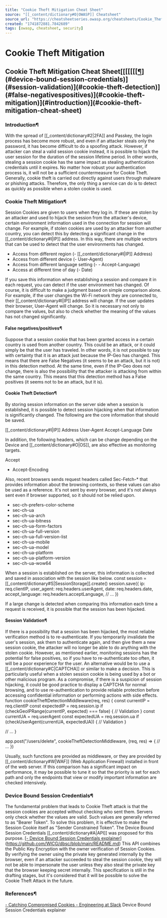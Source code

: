 ```yaml
---
title: "Cookie Theft Mitigation Cheat Sheet"
source: "[[_content/dictionary#O|OWASP]] Cheatsheet"
source_url: "https://cheatsheetseries.owasp.org/cheatsheets/Cookie_Theft_Mitigation_Cheat_Sheet.html"
created: "1741872881.7842689"
tags: [owasp, cheatsheet, security]
---
```

# Cookie Theft Mitigation

## Cookie Theft Mitigation Cheat Sheet[[[[[[[[¶](#references)](#device-bound-session-credentials)](#session-validation)](#cookie-theft-detection)](#false-negativespositives)](#cookie-theft-mitigation)](#introduction)](#cookie-theft-mitigation-cheat-sheet)
### Introduction¶
With the spread of [[_content/dictionary#2|2FA]] and Passkey, the login process has become more robust, and even if an attacker steals only the password, it has become difficult to do a spoofing attack.
However, if attacker can steal a valid session cookie instead, it is possible to hijack the user session for the duration of the session lifetime period. In other words, stealing a session cookie has the same impact as stealing authentication credentials until it expires. No matter how robust your authentication process is, it will not be a sufficient countermeasure for Cookie Theft.
Generally, cookie theft is carried out directly against users through malware or phishing attacks. Therefore, the only thing a service can do is to detect as quickly as possible when a stolen cookie is used.
### Cookie Theft Mitigation¶
Session Cookies are given to users when they log in. If these are stolen by an attacker and used to hijack the session from the attacker's device, certain environment information used in the connection for session will change.
For example, if stolen cookies are used by an attacker from another country, you can detect this by detecting a significant change in the [[_content/dictionary#I|IP]] address.
In this way, there are multiple vectors that can be used to detect that the user environments has changed.

- Access from different region (- [[_content/dictionary#I|IP]] Address)
- Access from different device (- User-Agent)
- Access from different language setting (- - Accept-Language)
- Access at different time of day (- Date)

If you save this information when establishing a session and compare it in each request, you can detect if the user environment has changed.
Of course, it is difficult to make a judgment based on simple comparison alone. For example, if the user changes the Wi-Fi network they are connected to, their [[_content/dictionary#I|IP]] address will change. If the user updates their browser, User-Agent will change. So it is necessary not only to compare the values, but also to check whether the meaning of the values has not changed significantly.
#### False negatives/positives¶
Suppose that a session cookie that has been granted access in a certain country is used from another country. This could be an attack, or it could simply be that the user has traveled.
In other words, it is not possible to say with certainty that it is an attack just because the IP-Geo has changed. This means that there are False Negatives (it seems to be an attack, but it is not) in this detection method.
At the same time, even if the IP-Geo does not change, there is also the possibility that the attacker is attacking from within the same country. This means that this detection method has a False positives (it seems not to be an attack, but it is).
#### Cookie Theft Detection¶
By storing session information on the server side when a session is established, it is possible to detect session hijacking when that information is significantly changed.
The following are the core information that should be saved.

[[_content/dictionary#I|IP]] Address
User-Agent
Accept-Language
Date

In addition, the following headers, which can be change depending on the Device and [[_content/dictionary#O|OS]], are also effective as monitoring targets.

Accept
- Accept-Encoding

Also, recent browsers sends request headers called Sec-Fetch-* that provides information about the browsing contexts, so these values can also be used as a reference. It's not sent by every browser, and it's not always sent even if browser supported, so it should not be relied upon.

- sec-ch-prefers-color-scheme
- sec-ch-ua
- sec-ch-ua-arch
- sec-ch-ua-bitness
- sec-ch-ua-form-factors
- sec-ch-ua-full-version
- sec-ch-ua-full-version-list
- sec-ch-ua-mobile
- sec-ch-ua-model
- sec-ch-ua-platform
- sec-ch-ua-platform-version
- sec-ch-ua-wow64

When a session is established on the server, this information is collected and saved in association with the session like below.
const session = [[_content/dictionary#S|SessionStorage]].create()
session.save({
  ip: req.clientIP,
  user_agent: req.headers.userAgent,
  date: req.headers.date,
  accept_language: req.headers.acceptLanguage,
  // ...
})

If a large change is detected when comparing this information each time a request is received, it is possible that the session has been hijacked.
#### Session Validation¶
If there is a possibility that a session has been hijacked, the most reliable verification method is to re-authenticate. If you temporarily invalidate the user's session, ask them to authenticate again, and then give them a new session cookie, the attacker will no longer be able to do anything with the stolen cookie.
However, as mentioned earlier, monitoring sessions has the potential for false positives, so if you have to re-authenticate too often, it will be a poor experience for the user.
An alternative would be to use a [[_content/dictionary#C|CAPTCHA]] or similar to make a decision. This is particularly useful when a stolen session cookie is being used by a bot or other malicious program.
As a compromise, if there is a suspicion of session hijacking, it could be good practice to display a CAPTCHA for normal browsing, and to use re-authentication to provide reliable protection before accessing confidential information or performing actions with side effects.
function cookieTheftDetectionMiddleware(req, res) {
  const currentIP = req.clientIP
  const expectedIP = req.session.ip
  if (checkGeoIPRange(currentIP, expected) === false) {
     // Validation
  }
  const currentUA = req.userAgent
  const expectedUA = req.session.ua
  if (checkUserAgent(currentUA, expectedUA)) {
    // Validation
  }

  // ...
}

app.post("/users/delete", cookieTheftDetectionMiddleware, (req, res) => {
 // ...
})

Usually, such functions are provided as middleware, or they are provided by [[_content/dictionary#W|WAF]] (Web Application Firewall) installed in front of the web server.
If this comparison has a significant impact on performance, it may be possible to tune it so that the priority is set for each path and only the endpoints that view or modify important information are checked intensively.
### Device Bound Session Credentials¶
The fundamental problem that leads to Cookie Theft attack is that the session cookies are accepted without checking who sent them. Servers only check whether the values are valid. Such values are generally referred to as "Bearer Token".
To solve this problem, it is effective to make the Session Cookie itself as "Sender Constrained Token". The Device Bound Session Credentials [[_content/dictionary#A|API]] was proposed for this purpose.
[[- Device Bound Session Credentials explainer](https://github.com/[[_content/dictionary#W|WICG]]/dbsc/blob/main/[[_content/dictionary#R|README]].md)](https://github.com/WICG/dbsc/blob/main/README.md)
This API combines the Public Key Encryption with the owner verification of Session Cookies. By verifying the owner using the private key generated internally by the browser, even if an attacker succeeded to steal the session cookie, they will not be able to impersonate the user unless they also steal the private key that the browser keeping secret internally.
This specification is still in the drafting stages, but it's considered that it will be possible to solve the Cookie Theft Attack in the future.
### References¶

[- Catching Compromised Cookies - Engineering at Slack](https://slack.engineering/catching-compromised-cookies/)
Device Bound Session Credentials explainer